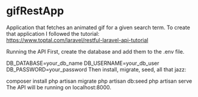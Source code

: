 # gifRestApp
Application that fetches an animated gif for a given search term.
To create that application I followed the tutorial:
https://www.toptal.com/laravel/restful-laravel-api-tutorial

Running the API
First, create the database and add them to the .env file.

DB_DATABASE=your_db_name
DB_USERNAME=your_db_user
DB_PASSWORD=your_password
Then install, migrate, seed, all that jazz:

composer install
php artisan migrate
php artisan db:seed
php artisan serve
The API will be running on localhost:8000.
